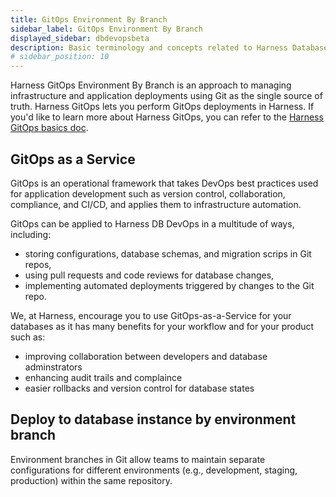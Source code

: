 ```yaml
---
title: GitOps Environment By Branch 
sidebar_label: GitOps Environment By Branch
displayed_sidebar: dbdevopsbeta
description: Basic terminology and concepts related to Harness Database DevOps
# sidebar_position: 10
---
```


Harness GitOps Environment By Branch is an approach to managing infrastructure and application deployments using Git as the single source of truth. Harness GitOps lets you perform GitOps deployments in Harness. If you'd like to learn more about Harness GitOps, you can refer to the [Harness GitOps basics doc](../continuous-delivery/gitops/get-started/harness-git-ops-basics.md). 

## GitOps as a Service

GitOps is an operational framework that takes DevOps best practices used for application development such as version control, collaboration, compliance, and CI/CD, and applies them to infrastructure automation.

GitOps can be applied to Harness DB DevOps in a multitude of ways, including:

 - storing configurations, database schemas, and migration scrips in Git repos,
 - using pull requests and code reviews for database changes,
 - implementing automated deployments triggered by changes to the Git repo.

We, at Harness, encourage you to use GitOps-as-a-Service for your databases as it has many benefits for your workflow and for your product such as:

 - improving collaboration between developers and database adminstrators
 - enhancing audit trails and complaince
 - easier rollbacks and version control for database states

## Deploy to database instance by environment branch

Environment branches in Git allow teams to maintain separate configurations for different environments (e.g., development, staging, production) within the same repository.




